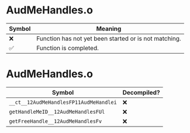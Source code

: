 # AudMeHandles.o
| Symbol | Meaning 
| ------------- | ------------- 
| :x: | Function has not yet been started or is not matching. 
| :white_check_mark: | Function is completed. 


# AudMeHandles.o
| Symbol | Decompiled? |
| ------------- | ------------- |
| `__ct__12AudMeHandlesFP11AudMeHandlei` | :x: |
| `getHandleMeID__12AudMeHandlesFUl` | :x: |
| `getFreeHandle__12AudMeHandlesFv` | :x: |
